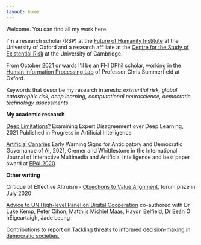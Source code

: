 ```yaml
---
layout: home
---
```


Welcome. You can find all my work here. 

I'm a research scholar (RSP) at the [Future of Humanity Institute](https://www.fhi.ox.ac.uk/about-fhi/) at the University of Oxford and a research affiliate at the [Centre for the Study of Existential Risk](https://www.cser.ac.uk/) at the University of Cambridge. 

From October 2021 onwards I'll be an [FHI DPhil scholar](https://www.fhi.ox.ac.uk/dphils/), working in the [Human Information Processing Lab](https://humaninformationprocessing.com/) of Professor Chris Summerfield at Oxford. 

Keywords that describe my research interests: *existential risk, global catastrophic risk, deep learning, computational neuroscience, democratic technology assessments*

**My academic research**

[Deep Limitations?](https://link.springer.com/article/10.1007/s13748-021-00239-1) Examining Expert Disagreement over Deep Learning, 2021 Published in Progress in Artificial Intelligence

[Artificial Canaries](https://www.ijimai.org/journal/sites/default/files/2021-02/ijimai_6_5_10.pdf) Early Warning Signs for Anticipatory and Democratic Governance of AI, 2021, Cremer and Whittlestone in the International Journal of Interactive Multimedia and Artificial Intelligence and best paper award at [EPAI 2020](https://dmip.webs.upv.es/EPAI2020/).

**Other writing**

Critique of Effective Altruism - [Objections to Value Alignment](https://forum.effectivealtruism.org/posts/DxfpGi9hwvwLCf5iQ/objections-to-value-alignment-between-effective-altruists), forum prize in July 2020

[Advice to UN High-level Panel on Digital Cooperation](https://www.cser.ac.uk/news/advice-un-high-level-panel-digital-cooperation/) co-authored with Dr Luke Kemp, Peter Cihon, Matthijs Michiel Maas, Haydn Belfield, Dr Seán Ó hÉigeartaigh, Jade Leung 

Contributions to report on [Tackling threats to informed decision-making in democratic societies.](https://www.turing.ac.uk/research/publications/tackling-threats-informed-decision-making-democratic-societies)
